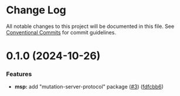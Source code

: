 # Change Log

All notable changes to this project will be documented in this file.
See [Conventional Commits](https://conventionalcommits.org) for commit guidelines.

# 0.1.0 (2024-10-26)

### Features

- **msp:** add "mutation-server-protocol" package ([#3](https://github.com/stryker-mutator/editor-plugins/issues/3)) ([fdfcbb6](https://github.com/stryker-mutator/editor-plugins/commit/fdfcbb64de679105284c1d48847749c14efe9521))
